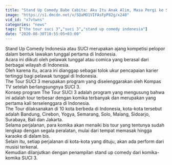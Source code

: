 ```yaml
---
title: "Stand Up Comedy Babe Cabita: Aku Itu Anak Alim, Masa Pergi ke Saritem? - THE TOUR"
image: "https://s1.dmcdn.net/v/SQaMO1VIFAsFpP82g/x240"
vid_id: "x7vtwns"
categories: "news"
tags: ["the tour suci 3","suci 3","stand up comedy indonesia"]
date: "2020-08-30T10:55:05+03:00"
---
```

Stand Up Comedy Indonesia atau SUCI merupakan ajang kompetisi pelopor dalam bentuk lawakan tunggal pertama di Indonesia.   <br>Acara ini diikuti oleh pelawak tunggal atau comica yang berasal dari berbagai wilayah di Indonesia.   <br>Oleh karena itu, acara ini dianggap sebagai tolok ukur pencapaian karier tertinggi bagi pelawak tunggal di Indonesia.   <br>The Tour SUCI 3 merupakan program yang diselenggarakan oleh Kompas TV setelah berlangsungnya SUCI 3.   <br>Konsep program The Tour SUCI 3 adalah program yang mengusung bahwa ini adalah tour terbesar dengan komika terbanyak dan merupakan yang pertama kali terselenggara di Indonesia.   <br>The Tour dilaksanakan di 10 kota berbeda di Indonesia, kota-kota tersebut adalah Bandung, Cirebon, Yogya, Semarang, Solo, Malang, Sidoarjo, Surabaya, Bali dan Jakarta.   <br>Selama perjalanan, para komika akan menaiki bis tour yang tentunya sudah lengkap dengan segala peralatan, mulai dari tempat memasak hingga karaoke di dalam bis.   <br>Selain itu, setiap perjalanan di kota-kota yang dituju, akan ada perform dari musisi terkenal.   <br>Kemudian dilanjutkan dengan penampilan stand up comedy dari komika-komika SUCI 3.   <br>
